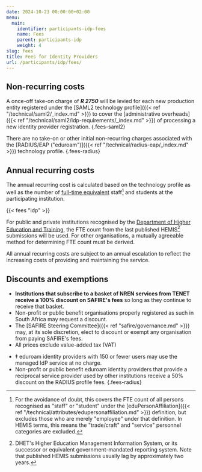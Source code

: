 ```yaml
---
date: 2024-10-23 00:00:00+02:00
menu:
  main:
    identifier: participants-idp-fees
    name: Fees
    parent: participants-idp
    weight: 4
slug: fees
title: Fees for Identity Providers
url: /participants/idp/fees/
---
```


## Non-recurring costs

A once-off take-on charge of ***R 2750*** will be levied for each new production entity registered under the [SAML2 technology profile]({{< ref "/technical/saml2/_index.md" >}}) to cover the [administrative overheads]({{< ref "/technical/saml2/idp-requirements/_index.md" >}}) of processing a new identity provider registration.
{.fees-saml2}

There are no take-on or other initial non-recurring charges associated with the [RADIUS/EAP ("eduroam")]({{< ref "/technical/radius-eap/_index.md" >}}) technology profile.
{.fees-radius}

## Annual recurring costs

The annual recurring cost is calculated based on the technology profile as well as the number of [full-time equivalent](https://en.wikipedia.org/wiki/Full-time_equivalent) staff[^fte] and students at the participating institution.

{{< fees "idp" >}}

For public and private institutions recognised by the [Department of Higher Education and Training](http://www.dhet.gov.za), the FTE count from the last published HEMIS[^HEMIS] submissions will be used. For other organisations, a mutually agreeable method for determining FTE count must be derived.

All annual recurring costs are subject to an annual escalation to reflect the increasing costs of providing and maintaining the service.

## Discounts and exemptions

- **Institutions that subscribe to a basket of NREN services from TENET receive a 100% discount on SAFIRE's fees** so long as they continue to receive that basket.
- Non-profit or public benefit organisations properly registered as such in South Africa may request a discount.
- The [SAFIRE Steering Committee]({{< ref "safire/governance.md" >}}) may, at its sole discretion, elect to discount or exempt any organisation from paying SAFIRE's fees.
- All prices exclude value-added tax (VAT)
<!-- break to apply class separately -->
- &Dagger; eduroam identity providers with 150 or fewer users may use the managed IdP service at no charge.
- Non-profit or public benefit eduroam identity providers that provide a reciprocal service provider used by other institutions receive a 50% discount on the RADIUS profile fees.
{.fees-radius}

[^fte]: For the avoidance of doubt, this covers the FTE count of all persons recognised as &quot;staff&quot; or &quot;student&quot; under the [eduPersonAffiliation]({{< ref "/technical/attributes/edupersonaffiliation.md" >}}) definition, but excludes those who are merely &quot;employee&quot; under that definition. In HEMIS terms, this means the &quot;trade/craft&quot; and &quot;service&quot; personnel categories are excluded.
[^HEMIS]: DHET's Higher Education Management Information System, or its successor or equivalent government-mandated reporting system. Note that published HEMIS submissions usually lag by approximately two years.
